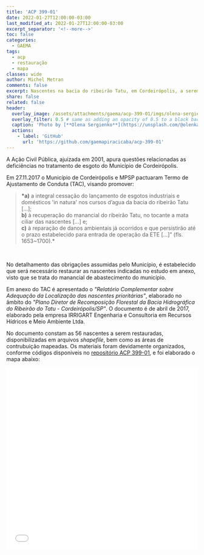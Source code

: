 ```yaml
---
title: 'ACP 399-01'
date: 2022-01-27T12:00:00-03:00
last_modified_at: 2022-01-27T12:00:00-03:00
excerpt_separator: '<!--more-->'
toc: false
categories:
  - GAEMA
tags:
  - acp
  - restauração
  - mapa
classes: wide
author: Michel Metran
comments: false
excerpt: Nascentes na bacia do ribeirão Tatu, em Cordeirópolis, a serem restauradas
share: false
related: false
header:
  overlay_image: /assets/attachments/gaema/acp-399-01/imgs/olena-sergienko.jpg
  overlay_filter: 0.5 # same as adding an opacity of 0.5 to a black background
  caption: 'Photo by [**Olena Sergienko**](https://unsplash.com/@olenkasergienko?utm_source=unsplash&utm_medium=referral&utm_content=creditCopyText) on [Unsplash](https://unsplash.com)'
  actions:
    - label: 'GitHub'
      url: 'https://github.com/gaemapiracicaba/acp-399-01'
---
```


A Ação Civil Pública, ajuizada em 2001, apura questões relacionadas as deficiências no tratamento de esgoto do Município de Cordeirópolis.

Em 27.11.2017 o Município de Cordeirópolis e MPSP pactuaram Termo de Ajustamento de Conduta (TAC), visando promover:

> **\*a)** a integral cessação do lançamento de esgotos industriais e domésticos 'in natura' nos cursos d’agua da bacia do ribeirão Tatu [...];<br>
> **b)** à recuperação do manancial do ribeirão Tatu, no tocante a mata ciliar das nascentes [...] e;<br>
> **c)** à reparação de danos ambientais já ocorridos e que persistirão até o prazo estabelecido para entrada de operação da ETE [...]” (fls. 1653~1700).\*

<br>

No detalhamento das obrigações assumidas pelo Município, é estabelecido que será necessário restaurar as nascentes indicadas no estudo em anexo, visto que se trata do manancial de abastecimento do município.

Em anexo do TAC é apresentado o _"Relatório Complementar sobre Adequação da Localização das nascentes
prioritárias"_, elaborado no âmbito do _"Plano Diretor de Recomposição Florestal da Bacia Hidrográfica do Ribeirão do Tatu - Cordeirópolis/SP"_.
O documento é de abril de 2017, elaborado pela empresa IRRIGART Engenharia e Consultoria em Recursos Hídricos e Meio Ambiente Ltda.

No documento constam as 56 nascentes a serem restauradas, disponibilizadas em arquivos _shapefile_, bem como as áreas de contrubuição mapeadas.
Os materiais foram devidamente organizados, conforme códigos disponiveis no [repositório ACP 399-01](https://github.com/gaemapiracicaba/acp-399-01), e foi elaborado o mapa abaixo:

<iframe src="/assets/attachments/gaema/acp-399-01/data/acp-399-01_map.html" width="100%" height="480"  frameborder="0" allowfullscreen></iframe>
